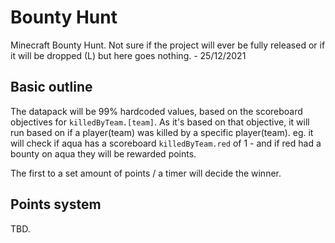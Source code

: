 # Bounty Hunt

Minecraft Bounty Hunt. Not sure if the project will ever be fully released or if it will be dropped (L) but here goes nothing. - 25/12/2021

## Basic outline

The datapack will be 99% hardcoded values, based on the scoreboard objectives for `killedByTeam.[team]`. As it's based on that objective, it will run based on if a player(team) was killed by a specific player(team). eg. it will check if aqua has a scoreboard `killedByTeam.red` of 1 - and if red had a bounty on aqua they will be rewarded points.

The first to a set amount of points / a timer will decide the winner.

## Points system

TBD.